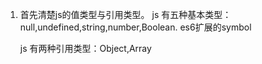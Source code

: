 1. 首先清楚js的值类型与引用类型。
   js 有五种基本类型：null,undefined,string,number,Boolean. es6扩展的symbol
   
   js 有两种引用类型：Object,Array
   
